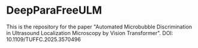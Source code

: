 # DeepParaFreeULM
This is the repository for the paper "Automated Microbubble Discrimination in Ultrasound Localization Microscopy by Vision Transformer".
DOI: 10.1109/TUFFC.2025.3570496
